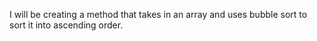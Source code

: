 I will be creating a method that takes in an array and uses bubble sort to sort it into ascending order.